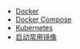 * [Docker](docker/)
* [Docker Compose](docker/compose)
* [Kubernetes](docker/k8s)
* [启动常用镜像](docker/images)